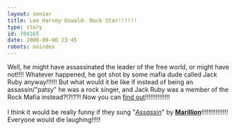 ```yaml
---
layout: senior
title: Lee Harvey Oswald- Rock Star!!!!!!
type: story
id: 784165
date: 2000-09-06 23:45
robots: noindex
---
```

Well, he might have assassinated the leader of the free world, or might have not!!!! Whatever happened, he got shot by some mafia dude called Jack Ruby anyway!!!!!! But what would it be like if instead of being an assassin/"patsy" he was a rock singer, and Jack Ruby was a member of the Rock Mafia instead?!?!??! Now you can <a href="http://www.tw-zone.com/cosmo/photoshop/oswald.html">find out</a>!!!!!!!!!!!!!! <br/> <br/>I think it would be really funny if they sung "<i><a href="http://www.marillion.com/ears/assassin.ram">Assassin</a></i>" by <b><a href="http://www.marillion.com/">Marillion</a></b>!!!!!!!!!!!!!!! Everyone would die laughing!!!!!